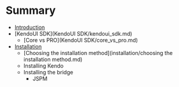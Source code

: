 # Summary

* [Introduction](README.md)
* [KendoUI SDK](KendoUI SDK/kendoui_sdk.md)
   * [Core vs PRO](KendoUI SDK/core_vs_pro.md)
* [Installation](installation/installation.md)
   * [Choosing the installation method](installation/choosing the installation method.md)
   * Installing Kendo
   * Installing the bridge
       * JSPM

